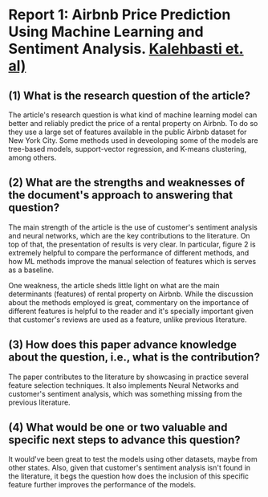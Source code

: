 # Report 1: Airbnb Price Prediction Using Machine Learning and Sentiment Analysis. [Kalehbasti et. al)](https://arxiv.org/pdf/1907.12665.pdf)

## (1) What is the research question of the article?

The article's research question is what kind of machine learning model can better and reliably predict the price of a rental property on Airbnb. To do so they use a large set of features available in the public Airbnb dataset for New York City. Some methods used in deveoloping some of the models are tree-based models, support-vector regression, and K-means clustering, among others. 

## (2) What are the strengths and weaknesses of the document's approach to answering that question?

The main strength of the article is the use of customer's sentiment analysis and neural networks, which are the key contributions to the literature. On top of that, the presentation of results is very clear. In particular, figure 2 is extremely helpful to compare the performance of different methods, and how ML methods improve the manual selection of features which is serves as a baseline. 

One weakness, the article sheds little light on what are the main determinants (features) of rental property on Airbnb. While the discussion about the methods employed is great, commentary on the importance of different features is helpful to the reader and it's specially important given that customer's reviews are used as a feature, unlike previous literature. 

## (3) How does this paper advance knowledge about the question, i.e., what is the contribution?

The paper contributes to the literature by showcasing in practice several feature selection techniques. It also implements Neural Networks and customer's sentiment analysis, which was something missing from the previous literature. 

## (4) What would be one or two valuable and specific next steps to advance this question?

It would've been great to test the models using other datasets, maybe from other states. Also, given that customer's sentiment analysis isn't found in the literature, it begs the question how does the inclusion of this specific feature further improves the performance of the models. 